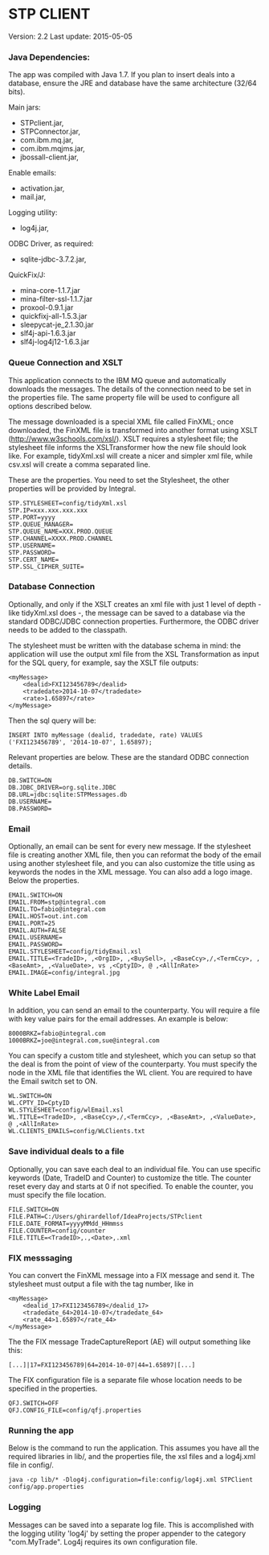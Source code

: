# STP CLIENT

Version: 2.2
Last update: 2015-05-05

### Java Dependencies:

The app was compiled with Java 1.7.
If you plan to insert deals into a database, ensure the JRE and database have the same architecture (32/64 bits).

Main jars: 
- STPclient.jar,
- STPConnector.jar,
- com.ibm.mq.jar,
- com.ibm.mqjms.jar,
- jbossall-client.jar,

Enable emails:
- activation.jar,
- mail.jar,

Logging utility: 
- log4j.jar,

ODBC Driver, as required:
- sqlite-jdbc-3.7.2.jar,

QuickFix/J:
- mina-core-1.1.7.jar
- mina-filter-ssl-1.1.7.jar
- proxool-0.9.1.jar
- quickfixj-all-1.5.3.jar
- sleepycat-je_2.1.30.jar
- slf4j-api-1.6.3.jar
- slf4j-log4j12-1.6.3.jar


### Queue Connection and XSLT

This application connects to the IBM MQ queue and automatically downloads the messages. The details of the connection need
to be set in the properties file. The same property file will be used to configure all options described below.

The message downloaded is a special XML file called FinXML; once downloaded, the FinXML file is transformed into 
another format using XSLT (http://www.w3schools.com/xsl/).
XSLT requires a stylesheet file; the stylesheet file informs the XSLTransformer how the new file should look like. 
For example, tidyXml.xsl will create a nicer and simpler xml file, while csv.xsl will create a comma separated line.

These are the properties. You need to set the Stylesheet, the other properties will be provided by Integral.

	STP.STYLESHEET=config/tidyXml.xsl
	STP.IP=xxx.xxx.xxx.xxx
	STP.PORT=yyyy
	STP.QUEUE_MANAGER=
	STP.QUEUE_NAME=XXX.PROD.QUEUE
	STP.CHANNEL=XXXX.PROD.CHANNEL
	STP.USERNAME=
	STP.PASSWORD=
	STP.CERT_NAME=
	STP.SSL_CIPHER_SUITE=


### Database Connection

Optionally, and only if the XSLT creates an xml file with just 1 level of depth - like tidyXml.xsl does -, the message
can be saved to a database via the standard ODBC/JDBC connection properties.
Furthermore, the ODBC driver needs to be added to the classpath.

The stylesheet must be written with the database schema in mind: the application will use the output 
xml file from the XSL Transformation as input for the SQL query, for example, say the XSLT file outputs:

	<myMessage>
		<dealid>FXI123456789</dealid>
		<tradedate>2014-10-07</tradedate>
		<rate>1.65897</rate>
	</myMessage>

Then the sql query will be:

	INSERT INTO myMessage (dealid, tradedate, rate) VALUES ('FXI123456789', '2014-10-07', 1.65897);


Relevant properties are below. These are the standard ODBC connection details.

	DB.SWITCH=ON
	DB.JDBC_DRIVER=org.sqlite.JDBC
	DB.URL=jdbc:sqlite:STPMessages.db
	DB.USERNAME=
	DB.PASSWORD=


### Email

Optionally, an email can be sent for every new message. If the stylesheet file is creating another XML file, then
you can reformat the body of the email using another stylesheet file, and you can also customize the title using 
as keywords the nodes in the XML message.
You can also add a logo image. Below the properties.


	EMAIL.SWITCH=ON
	EMAIL.FROM=stp@integral.com
	EMAIL.TO=fabio@integral.com
	EMAIL.HOST=out.int.com
	EMAIL.PORT=25
	EMAIL.AUTH=FALSE
	EMAIL.USERNAME=
	EMAIL.PASSWORD=
	EMAIL.STYLESHEET=config/tidyEmail.xsl
	EMAIL.TITLE=<TradeID>, ,<OrgID>, ,<BuySell>, ,<BaseCcy>,/,<TermCcy>, ,<BaseAmt>, ,<ValueDate>, vs ,<CptyID>, @ ,<AllInRate>
	EMAIL.IMAGE=config/integral.jpg

### White Label Email

In addition, you can send an email to the counterparty. You will require a file with key value pairs for the email 
addresses. An example is below:

	8000BRKZ=fabio@integral.com
    1000BRKZ=joe@integral.com,sue@integral.com

You can specify a custom title and stylesheet, which you can setup so that the deal is from the point of view of the 
counterparty. You must specify the node in the XML file that identifies the WL client.
You are required to have the Email switch set to ON.

	WL.SWITCH=ON
	WL.CPTY_ID=CptyID
	WL.STYLESHEET=config/wlEmail.xsl
	WL.TITLE=<TradeID>, ,<BaseCcy>,/,<TermCcy>, ,<BaseAmt>, ,<ValueDate>, @ ,<AllInRate>
	WL.CLIENTS_EMAILS=config/WLClients.txt


### Save individual deals to a file

Optionally, you can save each deal to an individual file. You can use specific keywords (Date, TradeID
and Counter) to customize the title.
The counter reset every day and starts at 0 if not specified. To enable the counter, you must specify the file location.

	FILE.SWITCH=ON
	FILE.PATH=C:/Users/ghirardellof/IdeaProjects/STPclient
	FILE.DATE_FORMAT=yyyyMMdd_HHmmss
	FILE.COUNTER=config/counter
	FILE.TITLE=<TradeID>,.,<Date>,.xml

### FIX messsaging

You can convert the FinXML message into a FIX message and send it. The stylesheet must output a file with the tag number, like in

	<myMessage>
		<dealid_17>FXI123456789</dealid_17>
		<tradedate_64>2014-10-07</tradedate_64>
		<rate_44>1.65897</rate_44>
	</myMessage>

The the FIX message TradeCaptureReport (AE) will output something like this: 

	[...]|17=FXI123456789|64=2014-10-07|44=1.65897|[...]
	
The FIX configuration file is a separate file whose location needs to be specified in the properties. 

	QFJ.SWITCH=OFF
	QFJ.CONFIG_FILE=config/qfj.properties
	

### Running the app

Below is the command to run the application. This assumes you have all the required libraries in lib/,
and the properties file, the xsl files and a log4j.xml file in config/.

	java -cp lib/* -Dlog4j.configuration=file:config/log4j.xml STPClient config/app.properties


### Logging

Messages can be saved into a separate log file. This is accomplished with the logging utility 'log4j' by setting the proper
appender to the category "com.MyTrade".
Log4j requires its own configuration file.